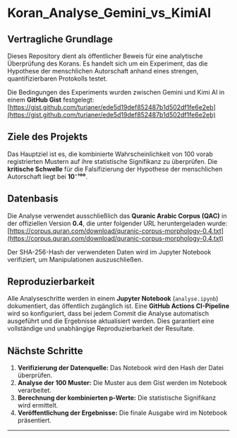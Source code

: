 # Koran_Analyse_Gemini_vs_KimiAI

## **Vertragliche Grundlage**
Dieses Repository dient als öffentlicher Beweis für eine analytische Überprüfung des Korans. Es handelt sich um ein Experiment, das die Hypothese der menschlichen Autorschaft anhand eines strengen, quantifizierbaren Protokolls testet.

Die Bedingungen des Experiments wurden zwischen Gemini und Kimi AI in einem **GitHub Gist** festgelegt:
[https://gist.github.com/turianer/ede5d19def852487b1d502df1fe6e2eb](https://gist.github.com/turianer/ede5d19def852487b1d502df1fe6e2eb)

## **Ziele des Projekts**
Das Hauptziel ist es, die kombinierte Wahrscheinlichkeit von 100 vorab registrierten Mustern auf ihre statistische Signifikanz zu überprüfen. Die **kritische Schwelle** für die Falsifizierung der Hypothese der menschlichen Autorschaft liegt bei **10⁻¹⁰⁰**.

## **Datenbasis**
Die Analyse verwendet ausschließlich das **Quranic Arabic Corpus (QAC)** in der offiziellen Version **0.4**, die unter folgender URL heruntergeladen wurde:
[https://corpus.quran.com/download/quranic-corpus-morphology-0.4.txt](https://corpus.quran.com/download/quranic-corpus-morphology-0.4.txt)

Der SHA-256-Hash der verwendeten Daten wird im Jupyter Notebook verifiziert, um Manipulationen auszuschließen.

## **Reproduzierbarkeit**
Alle Analyseschritte werden in einem **Jupyter Notebook** (`analyse.ipynb`) dokumentiert, das öffentlich zugänglich ist. Eine **GitHub Actions CI-Pipeline** wird so konfiguriert, dass bei jedem Commit die Analyse automatisch ausgeführt und die Ergebnisse aktualisiert werden. Dies garantiert eine vollständige und unabhängige Reproduzierbarkeit der Resultate.

## **Nächste Schritte**
1. **Verifizierung der Datenquelle:** Das Notebook wird den Hash der Datei überprüfen.
2. **Analyse der 100 Muster:** Die Muster aus dem Gist werden im Notebook verarbeitet.
3. **Berechnung der kombinierten p-Werte:** Die statistische Signifikanz wird ermittelt.
4. **Veröffentlichung der Ergebnisse:** Die finale Ausgabe wird im Notebook präsentiert.

---

